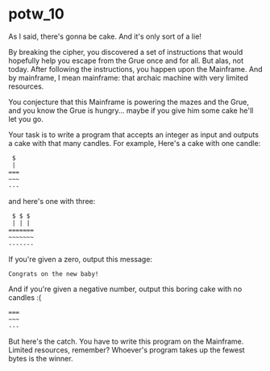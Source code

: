 # potw_10

As I said, there's gonna be cake. And it's only sort of a lie!

By breaking the cipher, you discovered a set of instructions that would hopefully help you escape from the Grue once and for all. But alas, not today. After following the instructions, you happen upon the Mainframe. And by mainframe, I mean mainframe: that archaic machine with very limited resources.

You conjecture that this Mainframe is powering the mazes and the Grue, and you know the Grue is hungry... maybe if you give him some cake he'll let you go.

Your task is to write a program that accepts an integer as input and outputs a cake with that many candles. For example, Here's a cake with one candle:

```
 $ 
 |
===
~~~
---
```

and here's one with three:

```
 $ $ $
 | | |
=======
~~~~~~~
-------
```

If you're given a zero, output this message:

```
Congrats on the new baby!
```

And if you're given a negative number, output this boring cake with no candles :(

```
===
~~~
---
```

But here's the catch. You have to write this program on the Mainframe. Limited resources, remember? Whoever's program takes up the fewest bytes is the winner. 
